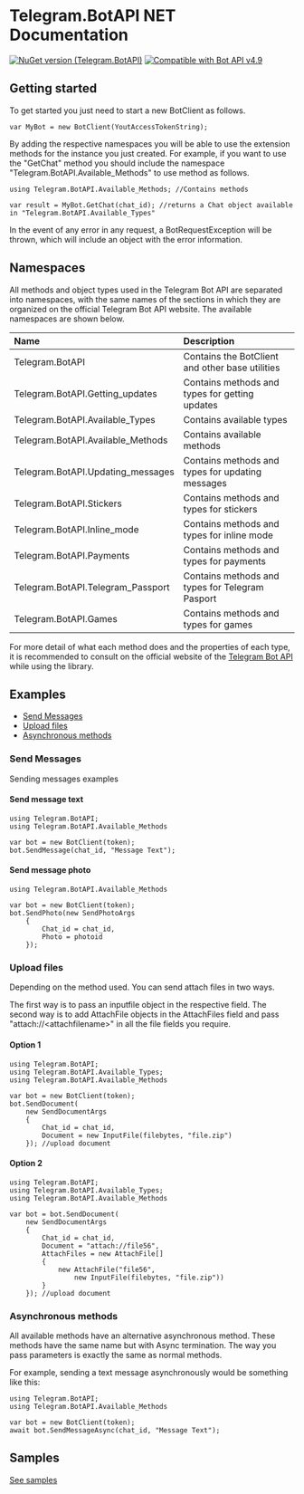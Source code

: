 # Telegram.BotAPI NET Documentation
[![NuGet version (Telegram.BotAPI)](https://img.shields.io/nuget/v/Telegram.BotAPI.svg?style=flat-square)](https://www.nuget.org/packages/Telegram.BotAPI/)
[![Compatible with Bot API v4.9](https://img.shields.io/badge/Bot%20API%20version-v4.9-blue?style=flat-square)](https://core.telegram.org/bots/api#june-4-2020)

## Getting started
To get started you just need to start a new BotClient as follows.
```CSharp
var MyBot = new BotClient(YoutAccessTokenString);
```
By adding the respective namespaces you will be able to use the extension methods for the instance you just created. For example, if you want to use the "GetChat" method you should include the namespace "Telegram.BotAPI.Available_Methods" to use method as follows.
```CSharp
using Telegram.BotAPI.Available_Methods; //Contains methods
```
```CSharp
var result = MyBot.GetChat(chat_id); //returns a Chat object available in "Telegram.BotAPI.Available_Types"
```
In the event of any error in any request, a BotRequestException will be thrown, which will include an object with the error information.
## Namespaces
All methods and object types used in the Telegram Bot API are separated into namespaces, with the same names of the sections in which they are organized on the official Telegram Bot API website. The available namespaces are shown below.

| Name | Description |
| :---|:---|
| Telegram.BotAPI | Contains the BotClient and other base utilities |
| Telegram.BotAPI.Getting_updates |Contains methods and types for getting updates |
| Telegram.BotAPI.Available_Types | Contains available types |
| Telegram.BotAPI.Available_Methods | Contains available methods |
| Telegram.BotAPI.Updating_messages | Contains methods and types for updating messages |
| Telegram.BotAPI.Stickers | Contains methods and types for stickers |
| Telegram.BotAPI.Inline_mode | Contains methods and types for inline mode |
| Telegram.BotAPI.Payments | Contains methods and types for payments |
| Telegram.BotAPI.Telegram_Passport | Contains methods and types for Telegram Pasport |
| Telegram.BotAPI.Games | Contains methods and types for games |

For more detail of what each method does and the properties of each type, it is recommended to consult on the official website of the [Telegram Bot API](https://core.telegram.org/bots/api) while using the library.

## Examples
- [Send Messages](###Send-Messages)
- [Upload files](###Upload-files)
- [Asynchronous methods](###Asynchronous-methods)

### Send Messages
Sending messages examples

#### Send message text

```CSharp
using Telegram.BotAPI;
using Telegram.BotAPI.Available_Methods

var bot = new BotClient(token);
bot.SendMessage(chat_id, "Message Text");
```
#### Send message photo
```CSharp
using Telegram.BotAPI.Available_Methods

var bot = new BotClient(token);
bot.SendPhoto(new SendPhotoArgs
    {
        Chat_id = chat_id,
        Photo = photoid
    });
```

### Upload files
Depending on the method used. You can send attach files in two ways.

The first way is to pass an inputfile object in the respective field. The second way is to add AttachFile objects in the AttachFiles field and pass "attach://\<attachfilename\>" in all the file fields you require.

#### Option 1
```CSharp
using Telegram.BotAPI;
using Telegram.BotAPI.Available_Types;
using Telegram.BotAPI.Available_Methods

var bot = new BotClient(token);
bot.SendDocument(
    new SendDocumentArgs
    {
        Chat_id = chat_id,
        Document = new InputFile(filebytes, "file.zip")
    }); //upload document
```
#### Option 2
```CSharp
using Telegram.BotAPI;
using Telegram.BotAPI.Available_Types;
using Telegram.BotAPI.Available_Methods

var bot = bot.SendDocument(
    new SendDocumentArgs
    {
        Chat_id = chat_id,
        Document = "attach://file56",
        AttachFiles = new AttachFile[]
        {
            new AttachFile("file56",
                new InputFile(filebytes, "file.zip"))
        }
    }); //upload document
```
### Asynchronous methods
All available methods have an alternative asynchronous method. These methods have the same name but with Async termination. The way you pass parameters is exactly the same as normal methods.

For example, sending a text message asynchronously would be something like this:
```CSharp
using Telegram.BotAPI;
using Telegram.BotAPI.Available_Methods

var bot = new BotClient(token);
await bot.SendMessageAsync(chat_id, "Message Text");
```

## Samples
[See samples](../src/Telegram.BotAPI.Samples/readme.md)
